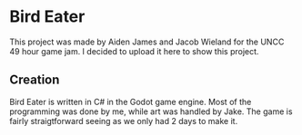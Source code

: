 # Bird Eater

This project was made by Aiden James and Jacob Wieland for the UNCC 49 hour game jam. I decided to upload it here to show this project.

## Creation

Bird Eater is written in C# in the Godot game engine. Most of the programming was done by me, while art was handled by Jake. The game is fairly straigtforward seeing as we only had 2 days to make it.